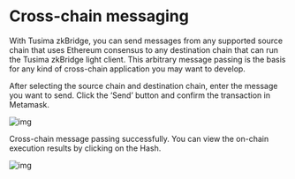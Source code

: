 # Cross-chain messaging

With Tusima zkBridge, you can send messages from any supported source chain that uses Ethereum consensus to any destination chain that can run the Tusima zkBridge light client. This arbitrary message passing is the basis for any kind of cross-chain application you may want to develop.

After selecting the source chain and destination chain, enter the message you want to send. Click the ‘Send’ button and confirm the transaction in Metamask.

![img](https://miro.medium.com/v2/resize:fit:700/0*8xIX5PKgvyj625oX)

Cross-chain message passing successfully. You can view the on-chain execution results by clicking on the Hash.

![img](https://miro.medium.com/v2/resize:fit:700/0*dQscekI1TAX_7h5R)
